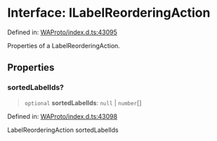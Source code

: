 # Interface: ILabelReorderingAction

Defined in: [WAProto/index.d.ts:43095](https://github.com/Fokusdotid/Baileys/blob/3623833a320f5e60f370ef835f3de341453290f5/WAProto/index.d.ts#L43095)

Properties of a LabelReorderingAction.

## Properties

### sortedLabelIds?

> `optional` **sortedLabelIds**: `null` \| `number`[]

Defined in: [WAProto/index.d.ts:43098](https://github.com/Fokusdotid/Baileys/blob/3623833a320f5e60f370ef835f3de341453290f5/WAProto/index.d.ts#L43098)

LabelReorderingAction sortedLabelIds
